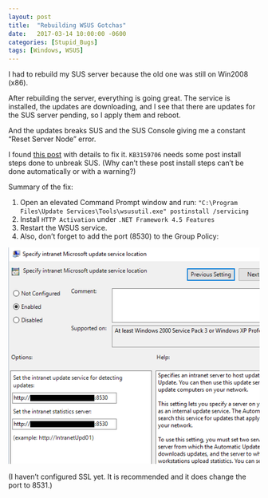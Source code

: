 ```yaml
---
layout: post
title:  "Rebuilding WSUS Gotchas"
date:   2017-03-14 10:00:00 -0600
categories: [Stupid_Bugs]
tags: [Windows, WSUS]
---
```


I had to rebuild my SUS server because the old one was still on Win2008 (x86).

After rebuilding the server, everything is going great. The service is installed, the updates are downloading, and I see that there are updates for the SUS server pending, so I apply them and reboot.

And the updates breaks SUS and the SUS Console giving me a constant “Reset Server Node” error.

I found [this post](https://social.technet.microsoft.com/Forums/systemcenter/en-US/a3ef8e7b-1323-486e-bbdb-a1ce9f705f72/wsus-constant-reset-server-node-errors?forum=winserverwsus) with details to fix it. `KB3159706` needs some post install steps done to unbreak SUS. (Why can’t these post install steps can’t be done automatically or with a warning?)

Summary of the fix:
1. Open an elevated Command Prompt window and run: `"C:\Program Files\Update Services\Tools\wsusutil.exe" postinstall /servicing`
2. Install `HTTP Activation` under `.NET Framework 4.5 Features`
3. Restart the WSUS service.
4. Also, don’t forget to add the port (8530) to the Group Policy:

![gpo_update_settings.PNG](/assets/2017/03/gpo_update_settings.png)

(I haven’t configured SSL yet. It is recommended and it does change the port to 8531.)
